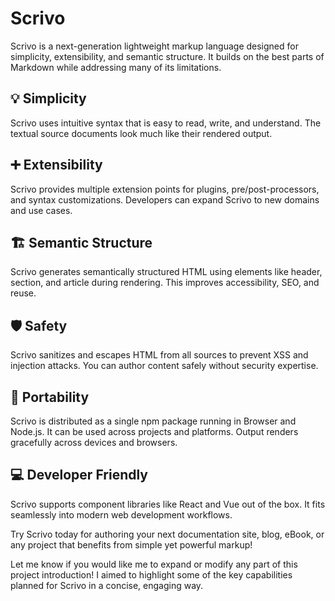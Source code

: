 # Scrivo

Scrivo is a next-generation lightweight markup language designed for simplicity, extensibility, and semantic structure. It builds on the best parts of Markdown while addressing many of its limitations.

## 💡 Simplicity

Scrivo uses intuitive syntax that is easy to read, write, and understand. The textual source documents look much like their rendered output. 

## ➕ Extensibility

Scrivo provides multiple extension points for plugins, pre/post-processors, and syntax customizations. Developers can expand Scrivo to new domains and use cases.

## 🏗️ Semantic Structure

Scrivo generates semantically structured HTML using elements like header, section, and article during rendering. This improves accessibility, SEO, and reuse.

## 🛡️ Safety

Scrivo sanitizes and escapes HTML from all sources to prevent XSS and injection attacks. You can author content safely without security expertise.

## 🚚 Portability

Scrivo is distributed as a single npm package running in Browser and Node.js. It can be used across projects and platforms. Output renders gracefully across devices and browsers.

## 💻 Developer Friendly

Scrivo supports component libraries like React and Vue out of the box. It fits seamlessly into modern web development workflows.

Try Scrivo today for authoring your next documentation site, blog, eBook, or any project that benefits from simple yet powerful markup!

Let me know if you would like me to expand or modify any part of this project introduction! I aimed to highlight some of the key capabilities planned for Scrivo in a concise, engaging way.
